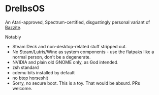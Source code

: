 # DrelbsOS

An Atari-approved, Spectrum-certified, disgustingly personal variant of [Bazzite](https://github.com/ublue-os/bazzite).

Notably

- Steam Deck and non-desktop-related stuff stripped out.
- No Steam/Lutris/Wine as system components - use the flatpaks like a normal person, don't be a degenerate.
- NVIDIA and plain old GNOME only, as God intended.
- zsh standard
- cdemu bits installed by default
- no btop horseshit
- Sorry, no secure boot. This is a toy. That would be absurd. PRs welcome.
